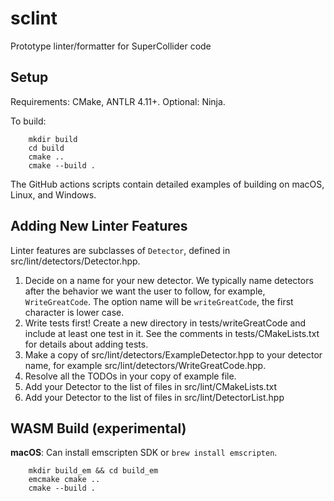 # sclint
Prototype linter/formatter for SuperCollider code

## Setup

Requirements: CMake, ANTLR 4.11+. Optional: Ninja.

To build:

```
    mkdir build
    cd build
    cmake ..
    cmake --build .
```

The GitHub actions scripts contain detailed examples of building on macOS, Linux, and Windows.

## Adding New Linter Features

Linter features are subclasses of `Detector`, defined in src/lint/detectors/Detector.hpp.

1. Decide on a name for your new detector. We typically name detectors after the behavior we want the user to follow,
   for example, `WriteGreatCode`. The option name will be `writeGreatCode`, the first character is lower case.
2. Write tests first! Create a new directory in tests/writeGreatCode and include at least one test in it. See the
   comments in tests/CMakeLists.txt for details about adding tests.
3. Make a copy of src/lint/detectors/ExampleDetector.hpp to your detector name, for example
   src/lint/detectors/WriteGreatCode.hpp.
4. Resolve all the TODOs in your copy of example file.
5. Add your Detector to the list of files in src/lint/CMakeLists.txt
6. Add your Detector to the list of files in src/lint/DetectorList.hpp

## WASM Build (experimental)

**macOS**: Can install emscripten SDK or `brew install emscripten`.

```
    mkdir build_em && cd build_em
    emcmake cmake ..
    cmake --build .
```

